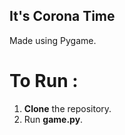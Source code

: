 ## It's Corona Time
Made using Pygame.

# To Run :
1. **Clone** the repository.
2. Run **game.py**.
